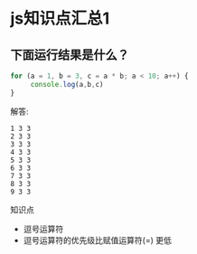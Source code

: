 # js知识点汇总1

## 下面运行结果是什么？

```javascript
for (a = 1, b = 3, c = a * b; a < 10; a++) {
     console.log(a,b,c)
}
```

解答:
```
1 3 3
2 3 3
3 3 3
4 3 3
5 3 3
6 3 3
7 3 3
8 3 3
9 3 3
```

知识点
* 逗号运算符
* 逗号运算符的优先级比赋值运算符(=) 更低